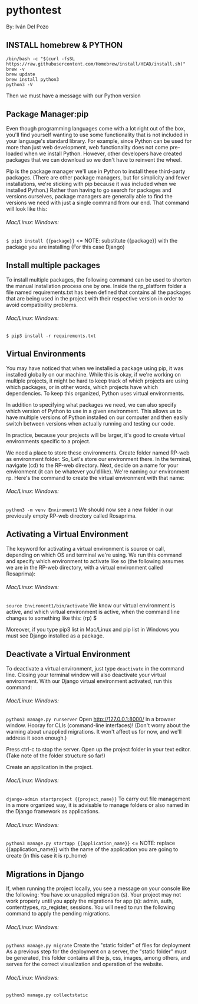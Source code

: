 # pythontest
By: Iván Del Pozo
## INSTALL homebrew & PYTHON
```
/bin/bash -c "$(curl -fsSL https://raw.githubusercontent.com/Homebrew/install/HEAD/install.sh)"
brew -v
brew update
brew install python3
python3 -V
```
Then we must have a message with our Python version

## Package Manager:pip
Even though programming languages come with a lot right out of the box, you'll find yourself wanting to use some functionality that is not included in your language's standard library. For example, since Python can be used for more than just web development, web functionality does not come pre-loaded when we install Python. However, other developers have created packages that we can download so we don't have to reinvent the wheel.

Pip is the package manager we'll use in Python to install these third-party packages. (There are other package managers, but for simplicity and fewer installations, we're sticking with pip because it was included when we installed Python.) Rather than having to go search for packages and versions ourselves, package managers are generally able to find the versions we need with just a single command from our end. That command will look like this:

###### Mac/Linux:	Windows:
```$ pip3 install {{package}}```
<= NOTE: substitute {{package}} with the package you are installing (For this case Django)

## Install multiple packages
To install multiple packages, the following command can be used to shorten the manual installation process one by one. Inside the rp_platform folder a file named requirements.txt has been defined that contains all the packages that are being used in the project with their respective version in order to avoid compatibility problems.

###### Mac/Linux:	Windows:
```$ pip3 install -r requirements.txt```
## Virtual Environments
You may have noticed that when we installed a package using pip, it was installed globally on our machine. While this is okay, if we're working on multiple projects, it might be hard to keep track of which projects are using which packages, or in other words, which projects have which dependencies. To keep this organized, Python uses virtual environments.

In addition to specifying what packages we need, we can also specify which version of Python to use in a given environment. This allows us to have multiple versions of Python installed on our computer and then easily switch between versions when actually running and testing our code.

In practice, because your projects will be larger, it's good to create virtual environments specific to a project.

We need a place to store these environments. Create folder named RP-web as environment folder. So, Let's store our environment there. In the terminal, navigate (cd) to the RP-web directory. Next, decide on a name for your environment (it can be whatever you'd like). We're naming our environment rp. Here's the command to create the virtual environment with that name:

###### Mac/Linux:	Windows:
```python3 -m venv Enviroment1```
We should now see a new folder in our previously empty RP-web directory called Rosaprima.

## Activating a Virtual Environment
The keyword for activating a virtual environment is source or call, depending on which OS and terminal we're using. We run this command and specify which environment to activate like so (the following assumes we are in the RP-web directory, with a virtual environment called Rosaprima):

###### Mac/Linux:	Windows:
```source Enviroment1/bin/activate```
We know our virtual environment is active, and which virtual environment is active, when the command line changes to something like this: (rp) $

Moreover, if you type pip3 list in Mac/Linux and pip list in Windows you must see Django installed as a package.

## Deactivate a Virtual Environment
To deactivate a virtual environment, just type ```deactivate``` in the command line. Closing your terminal window will also deactivate your virtual environment.
With our Django virtual environment activated, run this command:

###### Mac/Linux:	Windows:
```python3 manage.py runserver```
Open http://127.0.0.1:8000/ in a browser window. Hooray for CLIs (command-line interfaces)! (Don't worry about the warning about unapplied migrations. It won't affect us for now, and we'll address it soon enough.)

Press ctrl-c to stop the server. Open up the project folder in your text editor. (Take note of the folder structure so far!)

Create an application in the project.
###### Mac/Linux:	Windows:
```django-admin startproject {{project_name}}```
To carry out file management in a more organized way, it is advisable to manage folders or also named in the Django framework as applications.

###### Mac/Linux:	Windows:
```python3 manage.py startapp {{application_name}}```
<= NOTE: replace {{application_name}} with the name of the application you are going to create (in this case it is rp_home)

## Migrations in Django
If, when running the project locally, you see a message on your console like the following: You have xx unapplied migration (s). Your project may not work properly until you apply the migrations for app (s): admin, auth, contenttypes, rp_register, sessions. You will need to run the following command to apply the pending migrations.

###### Mac/Linux:	Windows:
```python3 manage.py migrate```
Create the "static folder" of files for deployment
As a previous step for the deployment on a server, the "static folder" must be generated, this folder contains all the js, css, images, among others, and serves for the correct visualization and operation of the website.

###### Mac/Linux:	Windows:
```python3 manage.py collectstatic```